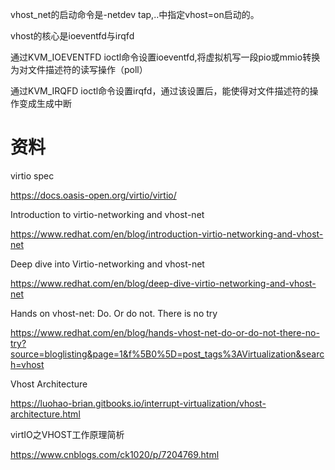 vhost_net的启动命令是-netdev tap,..中指定vhost=on启动的。

vhost的核心是ioeventfd与irqfd

通过KVM_IOEVENTFD ioctl命令设置ioeventfd,将虚拟机写一段pio或mmio转换为对文件描述符的读写操作（poll）

通过KVM_IRQFD ioctl命令设置irqfd，通过该设置后，能使得对文件描述符的操作变成生成中断

# 资料

virtio spec

https://docs.oasis-open.org/virtio/virtio/

Introduction to virtio-networking and vhost-net

https://www.redhat.com/en/blog/introduction-virtio-networking-and-vhost-net

Deep dive into Virtio-networking and vhost-net

https://www.redhat.com/en/blog/deep-dive-virtio-networking-and-vhost-net

Hands on vhost-net: Do. Or do not. There is no try

https://www.redhat.com/en/blog/hands-vhost-net-do-or-do-not-there-no-try?source=bloglisting&page=1&f%5B0%5D=post_tags%3AVirtualization&search=vhost

Vhost Architecture

https://luohao-brian.gitbooks.io/interrupt-virtualization/vhost-architecture.html

virtIO之VHOST工作原理简析

https://www.cnblogs.com/ck1020/p/7204769.html